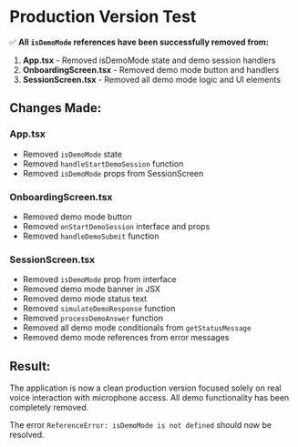 # Production Version Test

✅ **All `isDemoMode` references have been successfully removed from:**

1. **App.tsx** - Removed isDemoMode state and demo session handlers
2. **OnboardingScreen.tsx** - Removed demo mode button and handlers
3. **SessionScreen.tsx** - Removed all demo mode logic and UI elements

## **Changes Made:**

### **App.tsx**
- Removed `isDemoMode` state
- Removed `handleStartDemoSession` function
- Removed `isDemoMode` props from SessionScreen

### **OnboardingScreen.tsx**
- Removed demo mode button
- Removed `onStartDemoSession` interface and props
- Removed `handleDemoSubmit` function

### **SessionScreen.tsx**
- Removed `isDemoMode` prop from interface
- Removed demo mode banner in JSX
- Removed demo mode status text
- Removed `simulateDemoResponse` function
- Removed `processDemoAnswer` function
- Removed all demo mode conditionals from `getStatusMessage`
- Removed demo mode references from error messages

## **Result:**
The application is now a clean production version focused solely on real voice interaction with microphone access. All demo functionality has been completely removed.

The error `ReferenceError: isDemoMode is not defined` should now be resolved.